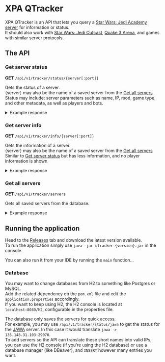 # XPA QTracker

XPA QTracker is an API that lets you query a [Star Wars: Jedi Academy server](https://jkhubservers.appspot.com/) for information or status.  
It should also work with [Star Wars: Jedi Outcast](https://jkhubservers.appspot.com/?protocol=jo), [Quake 3 Arena](https://www.quakeservers.net/quake3/servers/), and games with similar server protocols.

## The API

### Get server status

**GET** `/api/v1/tracker/status/{server[:port]}`

Gets the status of a server.  
{server} may also be the name of a saved server from the [Get all servers](#get-all-servers)
Status may include: server parameters such as name, IP, mod, game type, and other metadata, as well as players and bots.

<details>
<summary>Example response</summary>

```json
{
  "serverInfo": {
    "duel_fraglimit": "10",
    "sv_minPing": "0",
    "g_gametype": "0",
    "mapname": "mp/ffa1",
    "g_showDuelHealths": "0",
    "protocol": "26",
    "g_forceBasedTeams": "0",
    "sv_hostname": "JAWA",
    "g_maxForceRank": "7",
    "g_forceRegenTime": "0",
    "uu_restrict": "31",
    "g_debugMelee": "2",
    "sv_maxrate": "50000",
    "dmflags": "584",
    "g_siegeRespawn": "20",
    "fraglimit": "0",
    "jp_highlander": "0",
    "ip": "135.148.31.103",
    "sv_maxclients": "32",
    "version": "JAmp: v1.0.1.0 linux-i386 Nov 23 2023",
    "sv_privateClients": "0",
    "jp_DuelAlpha": "20",
    "g_saberWallDamageScale": "0.4",
    "port": "29070",
    "sv_floodProtect": "1",
    "sv_allowdownload": "0",
    "sv_autoDemo": "0",
    "g_jediVmerc": "0",
    "g_maxGameClients": "0",
    "g_duelWeaponDisable": "524278",
    "g_maxHolocronCarry": "3",
    "realPlayers": "0",
    "V": "2.4B7",
    "g_siegeTeam1": "none",
    "bot_minplayers": "7",
    "g_stepSlideFix": "1",
    "g_siegeTeamSwitch": "1",
    "capturelimit": "10",
    "sv_floodProtectSlow": "1",
    "g_forcePowerDisable": "163837",
    "g_privateDuel": "1",
    "totalPlayers": "7",
    "sv_fps": "40",
    "gamename": "JA+ Mod v2.4 B7",
    "g_siegeTeam2": "none",
    "g_needpass": "0",
    "timelimit": "60",
    "jp_cinfo": "117843",
    "g_saberLocking": "0",
    "botPlayers": "7",
    "g_weaponDisable": "524278",
    "sv_minRate": "0",
    "location": "Vint Hill, VA",
    "sv_maxPing": "0"
  },
  "players": [
    {
      "name": "^1(^2JAWA^1)^5Bot^7AdminAbuser",
      "score": 11,
      "ping": 0,
      "isBot": true
    },
    {
      "name": "^1(^2JAWA^1)^5Bot^7Caboose",
      "score": 10,
      "ping": 0,
      "isBot": true
    },
    {
      "name": "^1(^2JAWA^1)^5Bot^7VoteForWolfy",
      "score": 9,
      "ping": 0,
      "isBot": true
    },
    {
      "name": "^1(^2JAWA^1)^5Bot^7Wiggler",
      "score": 7,
      "ping": 0,
      "isBot": true
    },
    {
      "name": "^1(^2JAWA^1)^5Bot^7Tucker",
      "score": 6,
      "ping": 0,
      "isBot": true
    },
    {
      "name": "^1(^2JAWA^1)^5Bot^7Wiki",
      "score": 5,
      "ping": 0,
      "isBot": true
    },
    {
      "name": "^1(^2JAWA^1)^5Bot^7Sarge",
      "score": 4,
      "ping": 0,
      "isBot": true
    }
  ]
}
```
</details>

### Get server info

**GET** `/api/v1/tracker/info/{server[:port]}`

Gets the information of a server.  
{server} may also be the name of a saved server from the [Get all servers](#get-all-servers)  
Similar to [Get server status](#get-server-status) but has less information, and no player information is shown.  

<details>
<summary>Example response</summary>

```json
{
  "game": "japlus",
  "needpass": "0",
  "clients": "7",
  "ip": "135.148.31.103",
  "sv_maxclients": "32",
  "g_humanplayers": "0",
  "mapname": "mp/ffa1",
  "hostname": "JAWA",
  "protocol": "26",
  "fdisable": "163837",
  "port": "29070",
  "gametype": "0",
  "wdisable": "524278",
  "truejedi": "0",
  "autodemo": "0"
}
```
</details>

### Get all servers

**GET** `/api/v1/tracker/servers`

Gets all saved servers from the database.

<details>
<summary>Example response</summary>

```json
[
  {
    "id": "jawa",
    "ip": "135.148.31.103:29070"
  },
  {
    "id": "kr",
    "ip": "192.223.29.244:29070"
  },
  {
    "id": "jof",
    "ip": "135.125.145.49:29070"
  }
]
```
</details>

## Running the application

Head to the [Releases](https://github.com/ShadowXPA/xpa-qtracker/releases) tab and download the latest version available.  
To run the application simply use `java -jar qtracker-{version}.jar` in the console.

You can also run it from your IDE by running the `main` function...

### Database

You may want to change databases from H2 to something like Postgres or MySQL.  
Add the related dependency on the `pom.xml` file and edit the `application.properties` accordingly.  
If you want to keep using H2, the H2 console is located at `localhost:8080/h2`, configurable in the properties file.  

The database only saves the servers for quick access.  
For example, you may use `/api/v1/tracker/status/jawa` to get the status for the [JAWA](https://jawaclan.com/) server. In this case it would translate `jawa -> 135.148.31.103:29070`.  
To add servers so the API can translate these short names into valid IPs, you can use the H2 console (if you're using the H2 database) or use a database manager (like DBeaver), and `INSERT` however many entries you want.  
